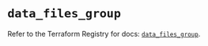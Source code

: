 # `data_files_group`

Refer to the Terraform Registry for docs: [`data_files_group`](https://registry.terraform.io/providers/files-com/files/0.1.365/docs/data-sources/group).
